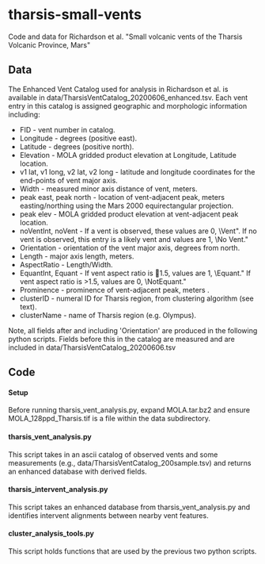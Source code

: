# tharsis-small-vents
Code and data for Richardson et al. "Small volcanic vents of the Tharsis Volcanic Province, Mars"

## Data
The Enhanced Vent Catalog used for analysis in Richardson et al. is available in data/TharsisVentCatalog_20200606_enhanced.tsv. Each vent entry in this catalog is assigned geographic and morphologic information including:

 - FID - vent number in catalog.
 - Longitude - degrees (positive east).
 - Latitude - degrees (positive north).
 - Elevation - MOLA gridded product elevation at Longitude, Latitude location.
 - v1 lat, v1 long, v2 lat, v2 long - latitude and longitude coordinates for the end-points of vent major axis.
 - Width - measured minor axis distance of vent, meters.
 - peak east, peak north - location of vent-adjacent peak, meters easting/northing using the Mars 2000 equirectangular projection.
 - peak elev - MOLA gridded product elevation at vent-adjacent peak location.
 - noVentInt, noVent - If a vent is observed, these values are 0, \Vent". If no vent is observed, this entry is a likely vent and values are 1, \No Vent."
 - Orientation - orientation of the vent major axis, degrees from north.
 - Length - major axis length, meters.
 - AspectRatio - Length/Width.
 - EquantInt, Equant - If vent aspect ratio is 1.5, values are 1, \Equant." If vent aspect ratio is >1.5, values are 0, \NotEquant."
 - Prominence - prominence of vent-adjacent peak, meters .
 - clusterID - numeral ID for Tharsis region, from clustering algorithm (see text).
 - clusterName - name of Tharsis region (e.g. Olympus).

Note, all fields after and including 'Orientation' are produced in the following python scripts. Fields before this in the catalog are measured and are included in data/TharsisVentCatalog_20200606.tsv

## Code

#### Setup
Before running tharsis_vent_analysis.py, expand MOLA.tar.bz2 and ensure MOLA_128ppd_Tharsis.tif is a file within the data subdirectory.

#### tharsis_vent_analysis.py
This script takes in an ascii catalog of observed vents and some measurements (e.g., data/TharsisVentCatalog_200sample.tsv) and returns an enhanced database with derived fields.

#### tharsis_intervent_analysis.py
This script takes an enhanced database from tharsis_vent_analysis.py and identifies intervent alignments between nearby vent features.

#### cluster_analysis_tools.py
This script holds functions that are used by the previous two python scripts.
